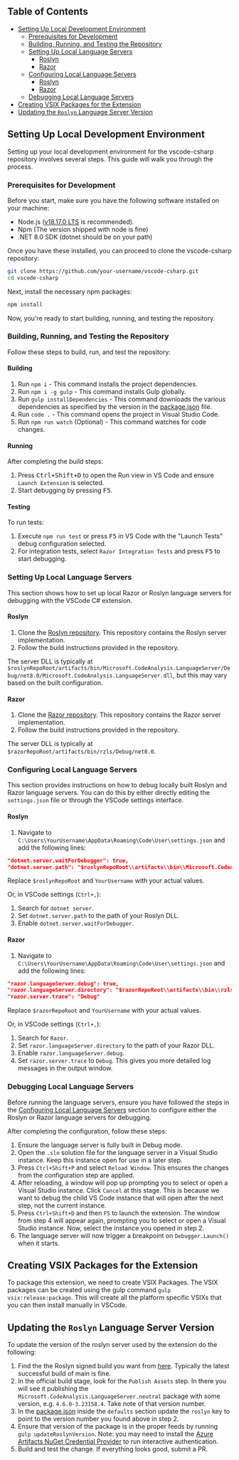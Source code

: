 ## Table of Contents

- [Setting Up Local Development Environment](#setting-up-local-development-environment)
  - [Prerequisites for Development](#prerequisites-for-development)
  - [Building, Running, and Testing the Repository](#building-running-and-testing-the-repository)
  - [Setting Up Local Language Servers](#setting-up-local-language-servers)
    - [Roslyn](#roslyn)
    - [Razor](#razor)
  - [Configuring Local Language Servers](#configuring-local-language-servers)
    - [Roslyn](#roslyn-1)
    - [Razor](#razor-1)
  - [Debugging Local Language Servers](#debugging-local-language-servers)
- [Creating VSIX Packages for the Extension](#creating-vsix-packages-for-the-extension)
- [Updating the `Roslyn` Language Server Version](#updating-the-roslyn-language-server-version)

## Setting Up Local Development Environment

Setting up your local development environment for the vscode-csharp repository involves several steps. This guide will walk you through the process.

### Prerequisites for Development

Before you start, make sure you have the following software installed on your machine:

* Node.js ([v18.17.0 LTS](https://nodejs.org/en/blog/release/v18.17.0) is recommended).
* Npm (The version shipped with node is fine)
* .NET 8.0 SDK (dotnet should be on your path)

Once you have these installed, you can proceed to clone the vscode-csharp repository:

```bash
git clone https://github.com/your-username/vscode-csharp.git
cd vscode-csharp
```

Next, install the necessary npm packages:

```bash
npm install
```

Now, you're ready to start building, running, and testing the repository.

### Building, Running, and Testing the Repository

Follow these steps to build, run, and test the repository:

#### Building

1. Run `npm i` - This command installs the project dependencies.
2. Run `npm i -g gulp` - This command installs Gulp globally.
3. Run `gulp installDependencies` - This command downloads the various dependencies as specified by the version in the [package.json](package.json) file.
4. Run `code .` - This command opens the project in Visual Studio Code.
5. Run `npm run watch` (Optional) - This command watches for code changes.

#### Running

After completing the build steps:

1. Press <kbd>Ctrl+Shift+D</kbd> to open the Run view in VS Code and ensure `Launch Extension` is selected.
2. Start debugging by pressing <kbd>F5</kbd>.

#### Testing

To run tests:

1. Execute `npm run test` or press <kbd>F5</kbd> in VS Code with the "Launch Tests" debug configuration selected.
2. For integration tests, select `Razor Integration Tests` and press <kbd>F5</kbd> to start debugging.

### Setting Up Local Language Servers

This section shows how to set up local Razor or Roslyn language servers for debugging with the VSCode C# extension.

#### Roslyn

1. Clone the [Roslyn repository](https://github.com/dotnet/roslyn). This repository contains the Roslyn server implementation.
2. Follow the build instructions provided in the repository.

The server DLL is typically at `$roslynRepoRoot/artifacts/bin/Microsoft.CodeAnalysis.LanguageServer/Debug/net8.0/Microsoft.CodeAnalysis.LanguageServer.dll`, but this may vary based on the built configuration.

#### Razor

1. Clone the [Razor repository](https://github.com/dotnet/razor). This repository contains the Razor server implementation.
2. Follow the build instructions provided in the repository.

The server DLL is typically at `$razorRepoRoot/artifacts/bin/rzls/Debug/net8.0`.

### Configuring Local Language Servers

This section provides instructions on how to debug locally built Roslyn and Razor language servers. You can do this by either directly editing the `settings.json` file or through the VSCode settings interface.

#### Roslyn

1. Navigate to `C:\Users\YourUsername\AppData\Roaming\Code\User\settings.json` and add the following lines:

```json
"dotnet.server.waitForDebugger": true,
"dotnet.server.path": "$roslynRepoRoot\\artifacts\\bin\\Microsoft.CodeAnalysis.LanguageServer\\Debug\\net7.0\\Microsoft.CodeAnalysis.LanguageServer.dll"
```

Replace `$roslynRepoRoot` and `YourUsername` with your actual values.

Or, in VSCode settings (`Ctrl+,`):

1. Search for `dotnet server`.
2. Set `dotnet.server.path` to the path of your Roslyn DLL.
3. Enable `dotnet.server.waitForDebugger`.

#### Razor

1. Navigate to `C:\Users\YourUsername\AppData\Roaming\Code\User\settings.json` and add the following lines:

```json
"razor.languageServer.debug": true,
"razor.languageServer.directory": "$razorRepoRoot\\artifacts\\bin\\rzls\\Debug\\net8.0",
"razor.server.trace": "Debug"
```

Replace `$razorRepoRoot` and `YourUsername` with your actual values.

Or, in VSCode settings (`Ctrl+,`):

1. Search for `Razor`.
2. Set `razor.languageServer.directory` to the path of your Razor DLL.
3. Enable `razor.languageServer.debug`.
4. Set `razor.server.trace` to `Debug`. This gives you more detailed log messages in the output window.

### Debugging Local Language Servers

Before running the language servers, ensure you have followed the steps in the [Configuring Local Language Servers](#configuring-local-language-servers) section to configure either the Roslyn or Razor language servers for debugging.

After completing the configuration, follow these steps:

1. Ensure the language server is fully built in Debug mode.
2. Open the `.sln` solution file for the language server in a Visual Studio instance. Keep this instance open for use in a later step.
3. Press `Ctrl+Shift+P` and select `Reload Window`. This ensures the changes from the configuration step are applied.
4. After reloading, a window will pop up prompting you to select or open a Visual Studio instance. Click `Cancel` at this stage. This is because we want to debug the child VS Code instance that will open after the next step, not the current instance.
5. Press `Ctrl+Shift+D` and then `F5` to launch the extension. The window from step 4 will appear again, prompting you to select or open a Visual Studio instance. Now, select the instance you opened in step 2.
6. The language server will now trigger a breakpoint on `Debugger.Launch()` when it starts.

## Creating VSIX Packages for the Extension

To package this extension, we need to create VSIX Packages. The VSIX packages can be created using the gulp command `gulp vsix:release:package`. This will create all the platform specific VSIXs that you can then install manually in VSCode.

## Updating the `Roslyn` Language Server Version

To update the version of the roslyn server used by the extension do the following:
1.  Find the the Roslyn signed build you want from [here](https://dnceng.visualstudio.com/internal/_build?definitionId=327&_a=summary).  Typically the latest successful build of main is fine.
2.  In the official build stage, look for the `Publish Assets` step.  In there you will see it publishing the `Microsoft.CodeAnalysis.LanguageServer.neutral` package with some version, e.g. `4.6.0-3.23158.4`.  Take note of that version number.
3.  In the [package.json](package.json) inside the `defaults` section update the `roslyn` key to point to the version number you found above in step 2.
4.  Ensure that version of the package is in the proper feeds by running `gulp updateRoslynVersion`. Note: you may need to install the [Azure Artifacts NuGet Credential Provider](https://github.com/microsoft/artifacts-credprovider#installation-on-windows) to run interactive authentication.
5.  Build and test the change. If everything looks good, submit a PR.
